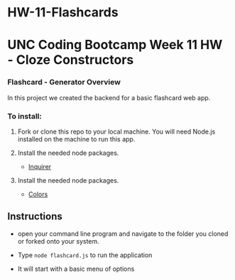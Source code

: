 # HW-11-Flashcards

# UNC Coding Bootcamp Week 11 HW - Cloze Constructors

### Flashcard - Generator Overview

In this project we created the backend for a basic flashcard web app.

### To install:

1. Fork or clone this repo to your local machine. You will need Node.js installed on the machine to run this app.

2. Install the needed node packages.
   * [Inquirer](https://www.npmjs.com/package/inquirer)

3. Install the needed node packages.
   * [Colors](https://www.npmjs.com/package/colors) 

## Instructions

* open your command line program and navigate to the folder you cloned or forked onto your system.

* Type `node flashcard.js` to run the application

* It will start with a basic menu of options
